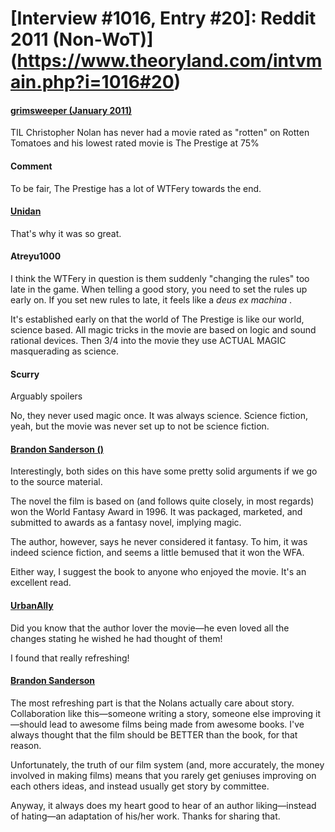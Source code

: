 # [Interview #1016, Entry #20]: Reddit 2011 (Non-WoT)](https://www.theoryland.com/intvmain.php?i=1016#20)

#### [grimsweeper (January 2011)](http://www.reddit.com/r/todayilearned/comments/fc1lg/til_christopher_nolan_has_never_had_a_movie_rated/c1euqgb?sort=new)

TIL Christopher Nolan has never had a movie rated as "rotten" on Rotten Tomatoes and his lowest rated movie is The Prestige at 75%

#### Comment

To be fair, The Prestige has a lot of WTFery towards the end.

#### [Unidan](http://www.reddit.com/r/todayilearned/comments/fc1lg/til_christopher_nolan_has_never_had_a_movie_rated/c1eu8vv)

That's why it was so great.

#### Atreyu1000

I think the WTFery in question is them suddenly "changing the rules" too late in the game. When telling a good story, you need to set the rules up early on. If you set new rules to late, it feels like a
*deus ex machina*
.

It's established early on that the world of The Prestige is like our world, science based. All magic tricks in the movie are based on logic and sound rational devices. Then 3/4 into the movie they use ACTUAL MAGIC masquerading as science.

#### Scurry

Arguably spoilers

No, they never used magic once. It was always science. Science fiction, yeah, but the movie was never set up to not be science fiction.

#### [Brandon Sanderson ()](http://www.reddit.com/r/todayilearned/comments/fc1lg/til_christopher_nolan_has_never_had_a_movie_rated/c1euqgb)

Interestingly, both sides on this have some pretty solid arguments if we go to the source material.

The novel the film is based on (and follows quite closely, in most regards) won the World Fantasy Award in 1996. It was packaged, marketed, and submitted to awards as a fantasy novel, implying magic.

The author, however, says he never considered it fantasy. To him, it was indeed science fiction, and seems a little bemused that it won the WFA.

Either way, I suggest the book to anyone who enjoyed the movie. It's an excellent read.

#### [UrbanAlly](http://www.reddit.com/r/todayilearned/comments/fc1lg/til_christopher_nolan_has_never_had_a_movie_rated/c1eutj1)

Did you know that the author lover the movie—he even loved all the changes stating he wished he had thought of them!

I found that really refreshing!

#### [Brandon Sanderson](http://www.reddit.com/r/todayilearned/comments/fc1lg/til_christopher_nolan_has_never_had_a_movie_rated/c1euunh)

The most refreshing part is that the Nolans actually care about story. Collaboration like this—someone writing a story, someone else improving it—should lead to awesome films being made from awesome books. I've always thought that the film should be BETTER than the book, for that reason.

Unfortunately, the truth of our film system (and, more accurately, the money involved in making films) means that you rarely get geniuses improving on each others ideas, and instead usually get story by committee.

Anyway, it always does my heart good to hear of an author liking—instead of hating—an adaptation of his/her work. Thanks for sharing that.

